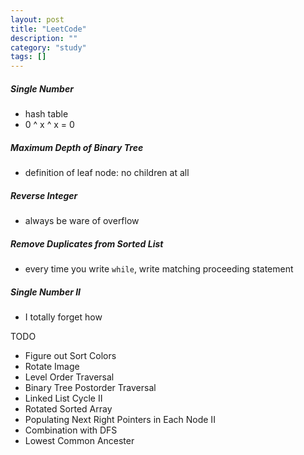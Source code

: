 ```yaml
---
layout: post
title: "LeetCode"
description: ""
category: "study"
tags: []
---
```


##### Single Number

- hash table
- 0 ^ x ^ x = 0

##### Maximum Depth of Binary Tree

- definition of leaf node: no children at all

##### Reverse Integer

- always be ware of overflow

##### Remove Duplicates from Sorted List

- every time you write `while`, write matching proceeding statement

##### Single Number II

- I totally forget how

TODO

- Figure out Sort Colors
- Rotate Image
- Level Order Traversal
- Binary Tree Postorder Traversal
- Linked List Cycle II
- Rotated Sorted Array
- Populating Next Right Pointers in Each Node II
- Combination with DFS
- Lowest Common Ancester
